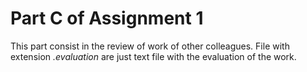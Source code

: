 # Part C of Assignment 1
This part consist in the review of work of other colleagues.
File with extension *.evaluation* are just text file with the evaluation of the 
work. 

